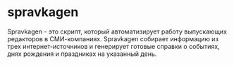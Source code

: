 # spravkagen

Spravkagen - это скрипт, который автоматизирует работу выпускающих редакторов в СМИ-компаниях.
Spravkagen собирает информацию из трех интернет-источников и генерирует готовые справки о событиях, днях рождения и праздниках на указанный день.
